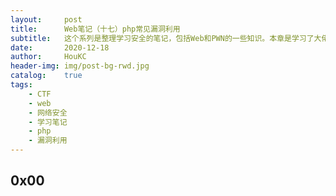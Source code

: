 ```yaml
---
layout:     post
title:      Web笔记（十七）php常见漏洞利用
subtitle:   这个系列是整理学习安全的笔记，包括Web和PWN的一些知识。本章是学习了大佬视频教程分析常见网站漏洞利用之后记录的笔记，以便以后在遇到一些相应功能模块的时候可以想到可能存在哪些漏洞。
date:       2020-12-18
author:     HouKC
header-img: img/post-bg-rwd.jpg
catalog:    true
tags:
    - CTF
    - web
    - 网络安全
    - 学习笔记
    - php
    - 漏洞利用
---
```




## 0x00 

